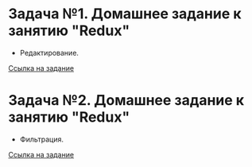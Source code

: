 # Задача №1. Домашнее задание к занятию "Redux"
 - Редактирование.

[Ссылка на задание](https://github.com/netology-code/ra16-homeworks/tree/master/redux/editing)

# Задача №2. Домашнее задание к занятию "Redux"
 - Фильтрация.

[Ссылка на задание](https://github.com/netology-code/ra16-homeworks/tree/master/redux/filter)